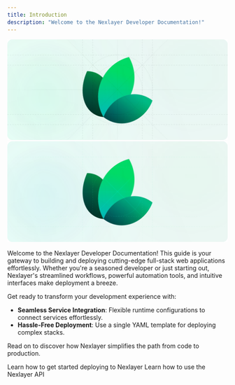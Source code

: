 ```yaml
---
title: Introduction
description: "Welcome to the Nexlayer Developer Documentation!"
---
```


![Hero Light](assets/hero-light.svg)
![Hero Dark](assets/hero-dark.svg)

<!-- <img
  className="block dark:hidden"
  src="/assets/hero-light.svg"
  alt="Hero Light"
/> -->

<!-- <img
  className="hidden dark:block"
  src="assets/hero-dark.svg"
  alt="Hero Dark"
/> -->

Welcome to the Nexlayer Developer Documentation! This guide is your gateway to building and deploying cutting-edge full-stack web applications effortlessly. Whether you're a seasoned developer or just starting out, Nexlayer's streamlined workflows, powerful automation tools, and intuitive interfaces make deployment a breeze.

Get ready to transform your development experience with:

- **Seamless Service Integration**: Flexible runtime configurations to connect services effortlessly.
- **Hassle-Free Deployment**: Use a single YAML template for deploying complex stacks.

Read on to discover how Nexlayer simplifies the path from code to production.

<CardGroup cols={2}>
  <Card
    title="Quickstart"
    icon="play"
    iconType="regular"
    href="/quickstart"
  >
    Learn how to get started deploying to Nexlayer
  </Card>
  <Card
    title="API Reference"
    icon="code-simple"
    iconType="regular"
    href="/api-reference/introduction"
  >
    Learn how to use the Nexlayer API
  </Card>
</CardGroup>

